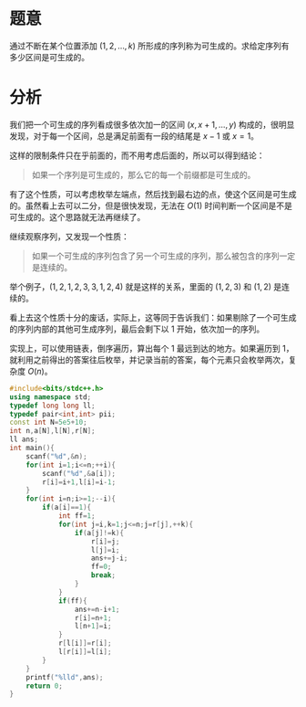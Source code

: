 # 题意

通过不断在某个位置添加 $(1,2,\dots ,k)$ 所形成的序列称为可生成的。求给定序列有多少区间是可生成的。

# 分析

我们把一个可生成的序列看成很多依次加一的区间 $(x,x+1,\dots,y)$ 构成的，很明显发现，对于每一个区间，总是满足前面有一段的结尾是 $x-1$ 或 $x=1$。

这样的限制条件只在乎前面的，而不用考虑后面的，所以可以得到结论：

>如果一个序列是可生成的，那么它的每一个前缀都是可生成的。

有了这个性质，可以考虑枚举左端点，然后找到最右边的点，使这个区间是可生成的。虽然看上去可以二分，但是很快发现，无法在 $O(1)$ 时间判断一个区间是不是可生成的。这个思路就无法再继续了。

继续观察序列，又发现一个性质：

>如果一个可生成的序列包含了另一个可生成的序列，那么被包含的序列一定是连续的。

举个例子，$(1,2,1,2,3,3,1,2,4)$ 就是这样的关系，里面的 $(1,2,3)$ 和 $(1,2)$ 是连续的。

看上去这个性质十分的废话，实际上，这等同于告诉我们：如果剔除了一个可生成的序列内部的其他可生成序列，最后会剩下以 $1$ 开始，依次加一的序列。

实现上，可以使用链表，倒序遍历，算出每个 $1$ 最远到达的地方。如果遍历到 $1$，就利用之前得出的答案往后枚举，并记录当前的答案，每个元素只会枚举两次，复杂度 $O(n)$。

```cpp
#include<bits/stdc++.h>
using namespace std;
typedef long long ll;
typedef pair<int,int> pii;
const int N=5e5+10;
int n,a[N],l[N],r[N];
ll ans;
int main(){
	scanf("%d",&n);
	for(int i=1;i<=n;++i){
		scanf("%d",&a[i]);
		r[i]=i+1,l[i]=i-1;
	}
	for(int i=n;i>=1;--i){
		if(a[i]==1){
			int ff=1;
			for(int j=i,k=1;j<=n;j=r[j],++k){
				if(a[j]!=k){
					r[i]=j;
					l[j]=i;
					ans+=j-i;
					ff=0;
					break;
				}
			}
			if(ff){
				ans+=n-i+1;
				r[i]=n+1;
				l[n+1]=i;
			}
			r[l[i]]=r[i];
			l[r[i]]=l[i];
		}
	}
	printf("%lld",ans);
	return 0;
}
```

